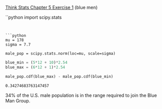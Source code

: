 [Think Stats Chapter 5 Exercise 1](http://greenteapress.com/thinkstats2/html/thinkstats2006.html#toc50) (blue men)

``python
import scipy.stats
```


```python
mu = 178
sigma = 7.7

male_pop = scipy.stats.norm(loc=mu, scale=sigma)
```


```python
blue_min = (5*12 + 10)*2.54
blue_max = (6*12 + 1)*2.54
```


```python
male_pop.cdf(blue_max) - male_pop.cdf(blue_min)
```




    0.34274683763147457



34% of the U.S. male population is in the range required to join the Blue Man Group.
